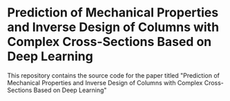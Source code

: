 # Prediction of Mechanical Properties and Inverse Design of Columns with Complex Cross-Sections Based on Deep Learning
This repository contains the source code for the paper titled "Prediction of Mechanical Properties and Inverse Design of Columns with Complex Cross-Sections Based on Deep Learning"
